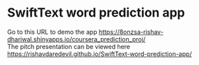 # SwiftText word prediction app
 Go to this URL to demo the app https://8onzsa-rishav-dhariwal.shinyapps.io/coursera_prediction_proj/  
 The pitch presentation can be viewed here https://rishavdaredevil.github.io/SwiftText-word-prediction-app/
 
